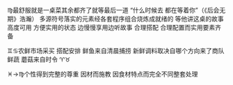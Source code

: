 ♍︎最舒服就是一桌菜其余都齐了就等最后一道
“什么时候去 都在等着你”（《后会无期》浩瀚）
多源符号落实的元素经各套程序组合烧炼成就绪的
等他讲这桌的故事
高度可用 方便实用的状态 边慢慢享用边听故事
合理搭配 合理配置而实用要素齐备

♊︎♋︎农鲜市场采买 搭配安排
鲜鱼来自清晨捕捞 新鲜调料取决自哪个方向来了商队
鲜蔬 蘑菇来自时令 ♈︎♉︎

♓︎→♍︎个性得到完整的尊重
因材而施教 因食材特点而完全不同整套处理
